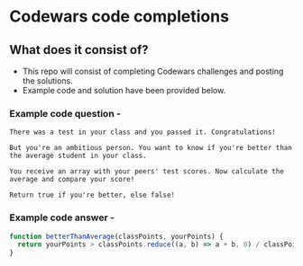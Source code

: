 # Codewars code completions

## What does it consist of?

- This repo will consist of completing Codewars challenges and posting the solutions.
- Example code and solution have been provided below.

### Example code question -

```text
There was a test in your class and you passed it. Congratulations!

But you're an ambitious person. You want to know if you're better than the average student in your class.

You receive an array with your peers' test scores. Now calculate the average and compare your score!

Return true if you're better, else false!
```

### Example code answer -

```javascript
function betterThanAverage(classPoints, yourPoints) {
  return yourPoints > classPoints.reduce((a, b) => a + b, 0) / classPoints.length
}
```
